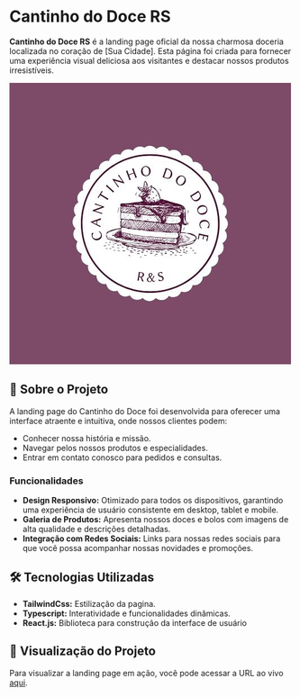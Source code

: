 # Cantinho do Doce RS

**Cantinho do Doce RS** é a landing page oficial da nossa charmosa doceria localizada no coração de [Sua Cidade]. Esta página foi criada para fornecer uma experiência visual deliciosa aos visitantes e destacar nossos produtos irresistíveis. 

![Cantinho do Doce](./public/images/logo-cantinho-do-doce.jpg)  

## 🚀 Sobre o Projeto

A landing page do Cantinho do Doce foi desenvolvida para oferecer uma interface atraente e intuitiva, onde nossos clientes podem:

- Conhecer nossa história e missão.
- Navegar pelos nossos produtos e especialidades.
- Entrar em contato conosco para pedidos e consultas.

### Funcionalidades

- **Design Responsivo:** Otimizado para todos os dispositivos, garantindo uma experiência de usuário consistente em desktop, tablet e mobile.
- **Galeria de Produtos:** Apresenta nossos doces e bolos com imagens de alta qualidade e descrições detalhadas.
- **Integração com Redes Sociais:** Links para nossas redes sociais para que você possa acompanhar nossas novidades e promoções.

## 🛠️ Tecnologias Utilizadas
- **TailwindCss:** Estilização da pagina.
- **Typescript:** Interatividade e funcionalidades dinâmicas.
- **React.js:** Biblioteca para construção da interface de usuário

## 🌟 Visualização do Projeto

Para visualizar a landing page em ação, você pode acessar a URL ao vivo [aqui](https://www.seusite.com/cantinho-do-doce).
